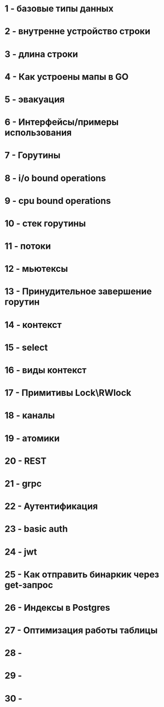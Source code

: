 # 1 - базовые типы данных
# 2 - внутренне устройство строки
# 3 - длина строки
# 4 - Как устроены мапы в GO
# 5 - эвакуация
# 6 - Интерфейсы/примеры использования
# 7 - Горутины
# 8 - i/o bound operations
# 9 - cpu bound operations
# 10 - стек горутины
# 11 - потоки
# 12 - мьютексы
# 13 - Принудительное завершение горутин
# 14 - контекст
# 15 - select
# 16 - виды контекст
# 17 - Примитивы Lock\RWlock
# 18 - каналы
# 19 - атомики
# 20 - REST
# 21 - grpc
# 22 - Аутентификация
# 23 - basic auth
# 24 - jwt
# 25 - Как отправить бинаркик через get-запрос
# 26 - Индексы в Postgres
# 27 - Оптимизация работы таблицы
# 28 -
# 29 -
# 30 -
